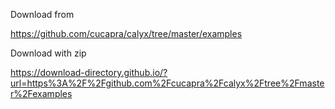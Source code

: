 Download from

https://github.com/cucapra/calyx/tree/master/examples

Download with zip

https://download-directory.github.io/?url=https%3A%2F%2Fgithub.com%2Fcucapra%2Fcalyx%2Ftree%2Fmaster%2Fexamples
